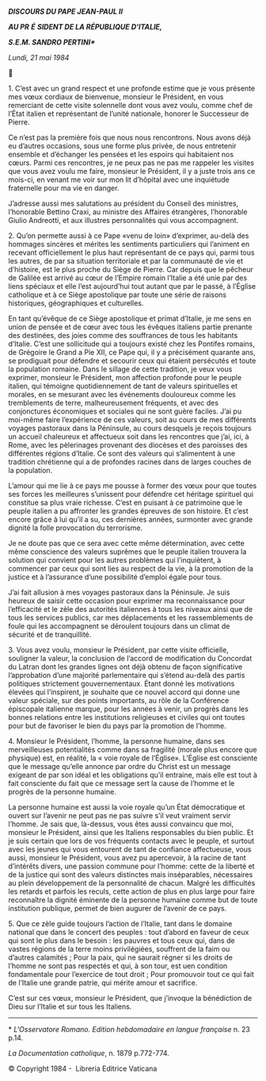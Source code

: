 ***DISCOURS DU PAPE JEAN-PAUL II***

***AU PR*** ***É*** ***SIDENT DE LA RÉPUBLIQUE D'ITALIE,***

***S.E.M. SANDRO PERTINI\****

*Lundi, 21 mai 1984*



1\. C’est avec un grand respect et une profonde estime que je vous présente mes vœux cordiaux de bienvenue, monsieur le Président, en vous remerciant de cette visite solennelle dont vous avez voulu, comme chef de l’État italien et représentant de l’unité nationale, honorer le Successeur de Pierre.

Ce n’est pas la première fois que nous nous rencontrons. Nous avons déjà eu d’autres occasions, sous une forme plus privée, de nous entretenir ensemble et d’échanger les pensées et les espoirs qui habitaient nos cœurs. Parmi ces rencontres, je ne peux pas ne pas me rappeler les visites que vous avez voulu me faire, monsieur le Président, il y a juste trois ans ce mois-ci, en venant me voir sur mon lit d’hôpital avec une inquiétude fraternelle pour ma vie en danger.

J’adresse aussi mes salutations au président du Conseil des ministres, l’honorable Bettino Craxi, au ministre des Affaires étrangères, l’honorable Giulio Andreotti, et aux illustres personnalités qui vous accompagnent.

2\. Qu’on permette aussi à ce Pape «venu de loin» d’exprimer, au-delà des hommages sincères et mérites les sentiments particuliers qui l’animent en recevant officiellement le plus haut représentant de ce pays qui, parmi tous les autres, de par sa situation territoriale et par la communauté de vie et d’histoire, est le plus proche du Siège de Pierre. Car depuis que le pêcheur de Galilée est arrivé au cœur de l’Empire romain l’Italie a été unie par des liens spéciaux et elle l’est aujourd’hui tout autant que par le passé, à l’Église catholique et à ce Siège apostolique par toute une série de raisons historiques, géographiques et culturelles.

En tant qu’évêque de ce Siège apostolique et primat d’Italie, je me sens en union de pensée et de cœur avec tous les évêques italiens partie prenante des destinées, des joies comme des souffrances de tous les habitants d’Italie. C’est une sollicitude qui a toujours existé chez les Pontifes romains, de Grégoire le Grand a Pie XII, ce Pape qui, il y a précisément quarante ans, se prodiguait pour défendre et secourir ceux qui étaient persécutés et toute la population romaine. Dans le sillage de cette tradition, je veux vous exprimer, monsieur le Président, mon affection profonde pour le peuple italien, qui témoigne quotidiennement de tant de valeurs spirituelles et morales, en se mesurant avec les événements douloureux comme les tremblements de terre, malheureusement fréquents, et avec des conjonctures économiques et sociales qui ne sont guère faciles. J’ai pu moi-même faire l’expérience de ces valeurs, soit au cours de mes différents voyages pastoraux dans la Péninsule, au cours desquels je reçois toujours un accueil chaleureux et affectueux soit dans les rencontres que j’ai, ici, à Rome, avec les pèlerinages provenant des diocèses et des paroisses des différentes régions d’Italie. Ce sont des valeurs qui s’alimentent à une tradition chrétienne qui a de profondes racines dans de larges couches de la population.

L’amour qui me lie à ce pays me pousse à former des vœux pour que toutes ses forces les meilleures s’unissent pour défendre cet héritage spirituel qui constitue sa plus vraie richesse. C’est en puisant à ce patrimoine que le peuple italien a pu affronter les grandes épreuves de son histoire. Et c’est encore grâce à lui qu’il a su, ces dernières années, surmonter avec grande dignité la folle provocation du terrorisme.

Je ne doute pas que ce sera avec cette même détermination, avec cette même conscience des valeurs suprêmes que le peuple italien trouvera la solution qui convient pour les autres problèmes qui l’inquiètent, à commencer par ceux qui sont lies au respect de la vie, à la promotion de la justice et à l’assurance d’une possibilité d’emploi égale pour tous.

J’ai fait allusion à mes voyages pastoraux dans la Péninsule. Je suis heureux de saisir cette occasion pour exprimer ma reconnaissance pour l’efficacité et le zèle des autorités italiennes à tous les niveaux ainsi que de tous les services publics, car mes déplacements et les rassemblements de foule qui les accompagnent se déroulent toujours dans un climat de sécurité et de tranquillité.

3\. Vous avez voulu, monsieur le Président, par cette visite officielle, souligner la valeur, la conclusion de l’accord de modification du Concordat du Latran dont les grandes lignes ont déjà obtenu de façon significative l’approbation d’une majorité parlementaire qui s’étend au-delà des partis politiques strictement gouvernementaux. Étant donné les motivations élevées qui l’inspirent, je souhaite que ce nouvel accord qui donne une valeur spéciale, sur des points importants, au rôle de la Conférence épiscopale italienne marque, pour les années à venir, un progrès dans les bonnes relations entre les institutions religieuses et civiles qui ont toutes pour but de favoriser le bien du pays par la promotion de l’homme.

4\. Monsieur le Président, l’homme, la personne humaine, dans ses merveilleuses potentialités comme dans sa fragilité (morale plus encore que physique) est, en réalité, la « voie royale de l’Église». L’Église est consciente que le message qu’elle annonce par ordre du Christ est un message exigeant de par son idéal et les obligations qu’il entraine, mais elle est tout à fait consciente du fait que ce message sert la cause de l’homme et le progrès de la personne humaine.

La personne humaine est aussi la voie royale qu’un État démocratique et ouvert sur l’avenir ne peut pas ne pas suivre s’il veut vraiment servir l’homme. Je sais que, là-dessus, vous êtes aussi convaincu que moi, monsieur le Président, ainsi que les Italiens responsables du bien public. Et je suis certain que lors de vos fréquents contacts avec le peuple, et surtout avec les jeunes qui vous entourent de tant de confiance affectueuse, vous aussi, monsieur le Président, vous avez pu apercevoir, à la racine de tant d’intérêts divers, une passion commune pour l’homme: cette de la liberté et de la justice qui sont des valeurs distinctes mais inséparables, nécessaires au plein développement de la personnalité de chacun. Malgré les difficultés les retards et parfois les reculs, cette action de plus en plus large pour faire reconnaître la dignité éminente de la personne humaine comme but de toute institution publique, permet de bien augurer de l’avenir de ce pays.

5\. Que ce zèle guide toujours l’action de l’Italie, tant dans le domaine national que dans le concert des peuples : tout d’abord en faveur de ceux qui sont le plus dans le besoin : les pauvres et tous ceux qui, dans de vastes régions de la terre moins privilégiées, souffrent de la faim ou d’autres calamités ; Pour la paix, qui ne saurait régner si les droits de l’homme ne sont pas respectés et qui, à son tour, est uen condition fondamentale pour l’exercice de tout droit ; Pour promouvoir tout ce qui fait de l’Italie une grande patrie, qui mérite amour et sacrifice.

C’est sur ces vœux, monsieur le Président, que j’invoque la bénédiction de Dieu sur l’Italie et sur tous les Italiens.

* * *

\* *L'Osservatore Romano. Edition hebdomadaire en langue française* n. 23 p.14.

*La Documentation catholique*, n. 1879 p.772-774.

© Copyright 1984 -  Libreria Editrice Vaticana